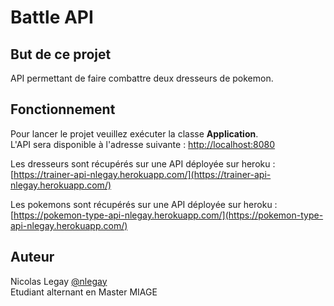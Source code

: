 # Battle API

## But de ce projet
API permettant de faire combattre deux dresseurs de pokemon.

## Fonctionnement
Pour lancer le projet veuillez exécuter la classe **Application**.<br/>
L'API sera disponible à l'adresse suivante : [http://localhost:8080](http://localhost:8080)<br/>

Les dresseurs sont récupérés sur une API déployée sur heroku : <br/>
[https://trainer-api-nlegay.herokuapp.com/](https://trainer-api-nlegay.herokuapp.com/)

Les pokemons sont récupérés sur une API déployée sur heroku : <br/>
[https://pokemon-type-api-nlegay.herokuapp.com/](https://pokemon-type-api-nlegay.herokuapp.com/)

## Auteur

Nicolas Legay [@nlegay](https://github.com/nlegay)<br/>
Etudiant alternant en Master MIAGE
